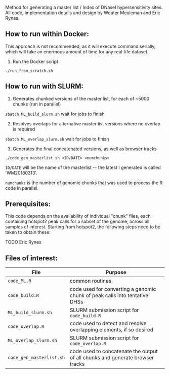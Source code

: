 Method for generating a master list / Index of DNaseI hypersensitivity sites.
All code, implementation details and design by Wouter Meuleman and Eric Rynes.

## How to run within Docker:
This approach is not recommended, as it will execute command serially, which will take an enormous amount of time for any real-life dataset.

1. Run the Docker script

`./run_from_scratch.sh`

## How to run with SLURM:

1. Generates chunked versions of the master list, for each of ~5000 chunks (run in parallel)

`sbatch ML_build_slurm.sh`
wait for jobs to finish

2. Resolves overlaps for alternative master list versions where no overlap is required

`sbatch ML_overlap_slurm.sh`
wait for jobs to finish

3. Generates the final concatenated versions, as well as browser tracks

`./code_gen_masterlist.sh <ID/DATE> <numchunks>`

`ID/DATE` will be the name of the masterlist -- the latest I generated is called 'WM20180313'.

`numchunks` is the number of genomic chunks that was used to process the R code in parallel.

## Prerequisites:

This code depends on the availability of individual "chunk" files, each containing hotspot2 peak calls for a subset of the genome, across all samples of interest.
Starting from hotspot2, the following steps need to be taken to obtain these:

TODO Eric Rynes

## Files of interest:

| File | Purpose |
| --- | --- |
| `code_ML.R` | common routines |
| `code_build.R` | code used for converting a genomic chunk of peak calls into tentative DHSs |
| `ML_build_slurm.sh` | SLURM submission script for `code_build.R` |
| `code_overlap.R` | code used to detect and resolve overlapping elements, if so desired |
| `ML_overlap_slurm.sh` | SLURM submission script for `code_overlap.R` |
| `code_gen_masterlist.sh` | code used to concatenate the output of all chunks and generate browser tracks |



